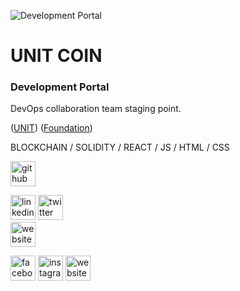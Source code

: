 ![Development Portal](https://unitcoin.me/web/banner.gif)
# UNIT COIN 
### Development Portal

DevOps collaboration team staging point.

([UNIT](https://unitcoin.me))
([Foundation](https://www.unifiedtoken.net))


BLOCKCHAIN / SOLIDITY / REACT / JS / HTML / CSS

<!-- ![GitHub Activity Graph](https://activity-graph.herokuapp.com/graph?username=UnitDevOps)   -->

[<img src='https://cdn.jsdelivr.net/npm/simple-icons@3.0.1/icons/github.svg' alt='github' height='40'>](https://github.com/UnitDevOps) 

[<img src='https://cdn.jsdelivr.net/npm/simple-icons@3.0.1/icons/linkedin.svg' alt='linkedin' height='40'>](https://www.linkedin.com/in/https://www.linkedin.com/company/unified-network-token-project/) 
[<img src='https://cdn.jsdelivr.net/npm/simple-icons@3.0.1/icons/twitter.svg' alt='twitter' height='40'>](https://twitter.com/https://twitter.com/_Dev_unit)  
[<img src='https://unitcoin.me/web/UN.png' alt='website' height='40'>](https://unitcoin.me/) 

[<img src='https://cdn.jsdelivr.net/npm/simple-icons@3.0.1/icons/facebook.svg' alt='facebook' height='40'>](https://www.facebook.com/https://www.facebook.com/dev.cypher.37)
[<img src='https://cdn.jsdelivr.net/npm/simple-icons@3.0.1/icons/instagram.svg' alt='instagram' height='40'>](https://www.instagram.com/https://www.instagram.com/dev.unitcoin/)
[<img src='https://cdn.jsdelivr.net/npm/simple-icons@3.0.1/icons/icloud.svg' alt='website' height='40'>](https://unitcoin.me/)  





<!--
**UnitDevOps/UnitDevOps** is a ✨ _special_ ✨ repository because its `README.md` (this file) appears on your GitHub profile.

Here are some ideas to get you started:

- 🔭 I’m currently working on ...
- 🌱 I’m currently learning ...
- 👯 I’m looking to collaborate on ...
- 🤔 I’m looking for help with ...
- 💬 Ask me about ...
- 📫 How to reach me: ...
- 😄 Pronouns: ...
- ⚡ Fun fact: ...
-->

